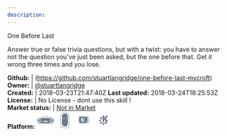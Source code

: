 ```yaml
---
description: 
---
```

One Before Last

Answer true or false trivia questions, but with a twist: you have to answer not the question you've just been asked, but the one before that. Get it wrong three times and you lose.

**Github:** | (https://github.com/stuartlangridge/one-before-last-mycroft)  
**Owner:** | [@stuartlangridge](https://github.com/stuartlangridge)  
**Created:** | 2018-03-23T21:47:40Z  **Last updated:** 2018-03-24T18:25:53Z  
**License:** | No License - dont use this skill !  
**Market status:** | [Not in Market](https://market.mycroft.ai/skill/)  
**Platform:**   ![](.gitbook/assets/mark-1-icon.png)  ![](.gitbook/assets/mark-2-icon.png)  ![](.gitbook/assets/picroft-icon.png)  ![](.gitbook/assets/kde.png)   
